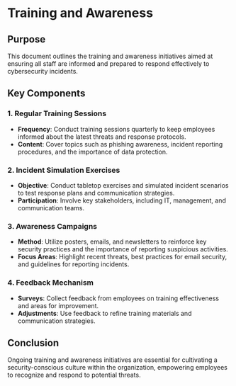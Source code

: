# Training and Awareness

## Purpose
This document outlines the training and awareness initiatives aimed at ensuring all staff are informed and prepared to respond effectively to cybersecurity incidents.

## Key Components
### 1. Regular Training Sessions
- **Frequency**: Conduct training sessions quarterly to keep employees informed about the latest threats and response protocols.
- **Content**: Cover topics such as phishing awareness, incident reporting procedures, and the importance of data protection.

### 2. Incident Simulation Exercises
- **Objective**: Conduct tabletop exercises and simulated incident scenarios to test response plans and communication strategies.
- **Participation**: Involve key stakeholders, including IT, management, and communication teams.

### 3. Awareness Campaigns
- **Method**: Utilize posters, emails, and newsletters to reinforce key security practices and the importance of reporting suspicious activities.
- **Focus Areas**: Highlight recent threats, best practices for email security, and guidelines for reporting incidents.

### 4. Feedback Mechanism
- **Surveys**: Collect feedback from employees on training effectiveness and areas for improvement.
- **Adjustments**: Use feedback to refine training materials and communication strategies.

## Conclusion
Ongoing training and awareness initiatives are essential for cultivating a security-conscious culture within the organization, empowering employees to recognize and respond to potential threats.
